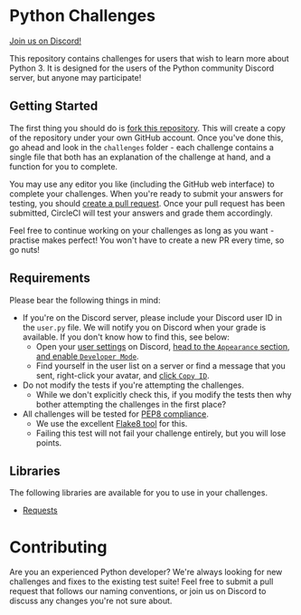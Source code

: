 Python Challenges
=================

[Join us on Discord!](https://discord.gg/8NWhsvT)

This repository contains challenges for users that wish to learn more about Python 3. It is designed for the users
of the Python community Discord server, but anyone may participate!

Getting Started
---------------

The first thing you should do is [fork this repository](https://github.com/gdude2002/python-challenges/fork). This will 
create a copy of the repository under your own GitHub account. Once you've done this, go ahead and look in the 
`challenges` folder - each challenge contains a single file that both has an explanation of the challenge at hand, 
and a function for you to complete.

You may use any editor you like (including the GitHub web interface) to complete your challenges. When you're ready to
submit your answers for testing, you should [create a pull request](https://github.com/gdude2002/python-challenges/compare).
Once your pull request has been submitted, CircleCI will test your answers and grade them accordingly.

Feel free to continue working on your challenges as long as you want - practise makes perfect! You won't have to create
a new PR every time, so go nuts!

Requirements
------------

Please bear the following things in mind:

* If you're on the Discord server, please include your Discord user ID in the `user.py` file. 
We will notify you on Discord when your grade is available. If you don't know how to find this, see below:
    * Open your [user settings](https://dl.dropboxusercontent.com/s/b5r4py1wo69hvit/DiscordCanary_2017-11-16_11-03-51.png) on Discord, 
    [head to the `Appearance` section, and enable `Developer Mode`](https://dl.dropboxusercontent.com/s/6bygzblcgazwl8f/DiscordCanary_2017-11-16_11-04-28.png).
    * Find yourself in the user list on a server or find a message that you sent, right-click your avatar, and [click `Copy ID`](https://dl.dropboxusercontent.com/s/18u6gebweck8066/DiscordCanary_2017-11-16_11-05-25.png).
* Do not modify the tests if you're attempting the challenges.
    * While we don't explicitly check this, if you modify the tests then why bother attempting the challenges in the first place?
* All challenges will be tested for [PEP8 compliance](https://www.python.org/dev/peps/pep-0008/).
    * We use the excellent [Flake8 tool](http://flake8.pycqa.org/en/latest/) for this.
    * Failing this test will not fail your challenge entirely, but you will lose points.
    
Libraries
---------

The following libraries are available for you to use in your challenges.

* [Requests](http://docs.python-requests.org/en/master/)

Contributing
============

Are you an experienced Python developer? We're always looking for new challenges and fixes to the existing test suite! Feel
free to submit a pull request that follows our naming conventions, or join us on Discord to discuss any changes you're
not sure about.
